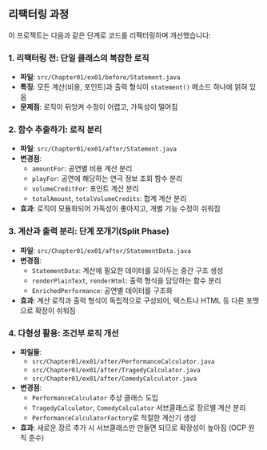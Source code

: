 ## 리팩터링 과정

이 프로젝트는 다음과 같은 단계로 코드를 리팩터링하며 개선했습니다:

### 1. 리팩터링 전: 단일 클래스의 복잡한 로직
- **파일**: `src/Chapter01/ex01/before/Statement.java`
- **특징**: 모든 계산(비용, 포인트)과 출력 형식이 `statement()` 메소드 하나에 얽혀 있음
- **문제점**: 로직이 뒤엉켜 수정이 어렵고, 가독성이 떨어짐

### 2. 함수 추출하기: 로직 분리
- **파일**: `src/Chapter01/ex01/after/Statement.java`
- **변경점**:
    - `amountFor`: 공연별 비용 계산 분리
    - `playFor`: 공연에 해당하는 연극 정보 조회 함수 분리
    - `volumeCreditFor`: 포인트 계산 분리
    - `totalAmount`, `totalVolumeCredits`: 합계 계산 분리
- **효과**: 로직이 모듈화되어 가독성이 좋아지고, 개별 기능 수정이 쉬워짐

### 3. 계산과 출력 분리: 단계 쪼개기(Split Phase)
- **파일**: `src/Chapter01/ex01/after/StatementData.java`
- **변경점**:
    - `StatementData`: 계산에 필요한 데이터를 모아두는 중간 구조 생성
    - `renderPlainText`, `renderHtml`: 출력 형식을 담당하는 함수 분리
    - `EnrichedPerformance`: 공연별 데이터를 구조화
- **효과**: 계산 로직과 출력 형식이 독립적으로 구성되어, 텍스트나 HTML 등 다른 포맷으로 확장이 쉬워짐

### 4. 다형성 활용: 조건부 로직 개선
- **파일들**:
    - `src/Chapter01/ex01/after/PerformanceCalculator.java`
    - `src/Chapter01/ex01/after/TragedyCalculator.java`
    - `src/Chapter01/ex01/after/ComedyCalculator.java`
- **변경점**:
    - `PerformanceCalculator` 추상 클래스 도입
    - `TragedyCalculator`, `ComedyCalculator` 서브클래스로 장르별 계산 분리
    - `PerformanceCalculatorFactory`로 적절한 계산기 생성
- **효과**: 새로운 장르 추가 시 서브클래스만 만들면 되므로 확장성이 높아짐 (OCP 원칙 준수)  